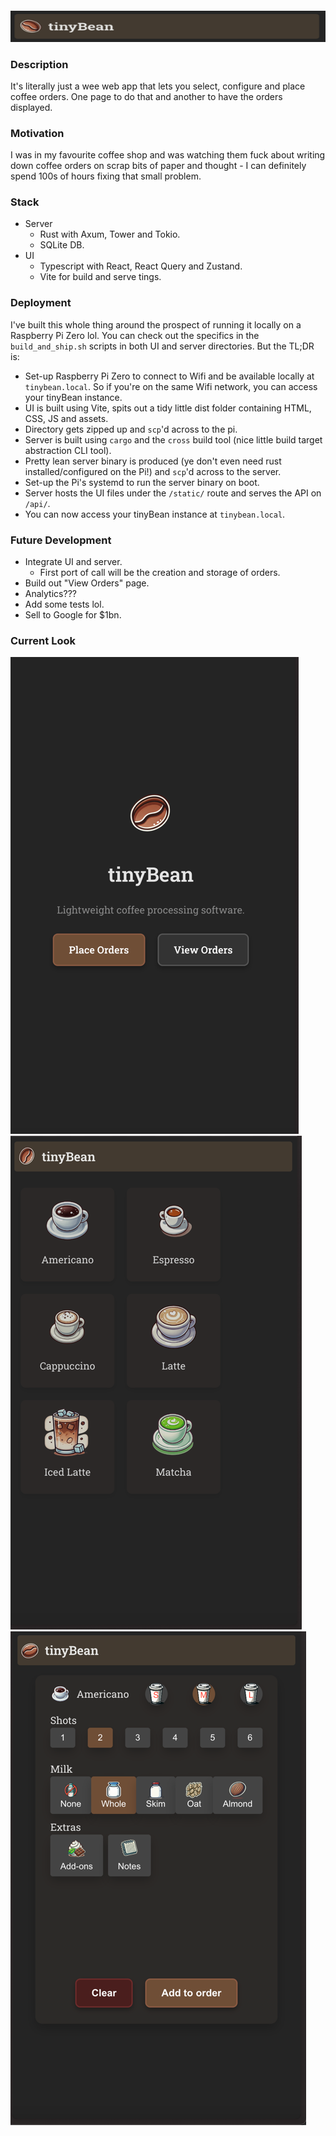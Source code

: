 ####

<img alt="banner.png" height="50" src="ui/progress/banner.png" width="1000"/>

### Description

It's literally just a wee web app that lets you select, configure and place coffee orders. One page to do that and
another to have the orders displayed.

### Motivation

I was in my favourite coffee shop and was watching them fuck about writing down coffee orders on scrap bits of paper and
thought - I can definitely spend 100s of hours fixing that small problem.

### Stack

* Server
    * Rust with Axum, Tower and Tokio.
    * SQLite DB.
* UI
    * Typescript with React, React Query and Zustand.
    * Vite for build and serve tings.

### Deployment

I've built this whole thing around the prospect of running it locally on a Raspberry Pi Zero lol. You can check out the
specifics in the `build_and_ship.sh` scripts in both UI and server directories. But the TL;DR is:

* Set-up Raspberry Pi Zero to connect to Wifi and be available locally at `tinybean.local`. So if you're on the same
  Wifi network, you can access your tinyBean instance.
* UI is built using Vite, spits out a tidy little dist folder containing HTML, CSS, JS and assets.
* Directory gets zipped up and `scp`'d across to the pi.
* Server is built using `cargo` and the `cross` build tool (nice little build target abstraction CLI tool).
* Pretty lean server binary is produced (ye don't even need rust installed/configured on the Pi!) and `scp`'d across to
  the server.
* Set-up the Pi's systemd to run the server binary on boot.
* Server hosts the UI files under the `/static/` route and serves the API on `/api/`.
* You can now access your tinyBean instance at `tinybean.local`.

### Future Development

* Integrate UI and server.
    * First port of call will be the creation and storage of orders.
* Build out "View Orders" page.
* Analytics???
* Add some tests lol.
* Sell to Google for $1bn.

### Current Look

![img.png](ui/progress/landing.png)
![img.png](ui/progress/place_order.png)
![img.png](ui/progress/configure_order.png)